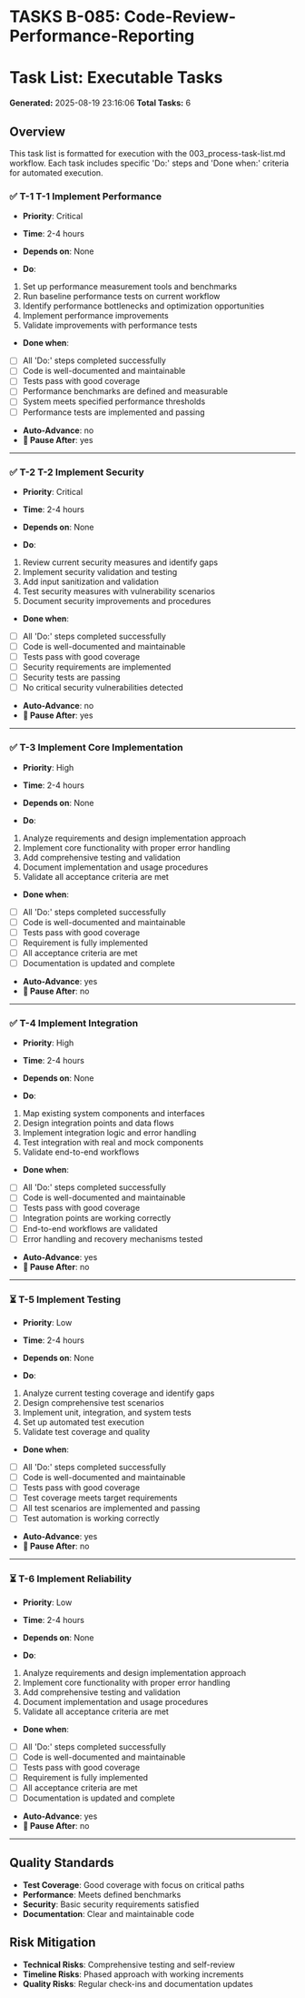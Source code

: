 # TASKS B-085: Code-Review-Performance-Reporting
<!-- BACKLOG_ID: B-085 -->
<!-- FILE_TYPE: tasks -->
<!-- SLUG: Code-Review-Performance-Reporting -->
<!-- ROADMAP_REFERENCE: 000_core/004_development-roadmap.md -->

# Task List: Executable Tasks

**Generated:** 2025-08-19 23:16:06
**Total Tasks:** 6

## Overview
This task list is formatted for execution with the 003_process-task-list.md workflow.
Each task includes specific 'Do:' steps and 'Done when:' criteria for automated execution.

### ✅ T-1 T-1 Implement Performance
- **Priority**: Critical
- **Time**: 2-4 hours
- **Depends on**: None

- **Do**:
1. Set up performance measurement tools and benchmarks
2. Run baseline performance tests on current workflow
3. Identify performance bottlenecks and optimization opportunities
4. Implement performance improvements
5. Validate improvements with performance tests

- **Done when**:
- [ ] All 'Do:' steps completed successfully
- [ ] Code is well-documented and maintainable
- [ ] Tests pass with good coverage
- [ ] Performance benchmarks are defined and measurable
- [ ] System meets specified performance thresholds
- [ ] Performance tests are implemented and passing

- **Auto-Advance**: no
- **🛑 Pause After**: yes

---

### ✅ T-2 T-2 Implement Security
- **Priority**: Critical
- **Time**: 2-4 hours
- **Depends on**: None

- **Do**:
1. Review current security measures and identify gaps
2. Implement security validation and testing
3. Add input sanitization and validation
4. Test security measures with vulnerability scenarios
5. Document security improvements and procedures

- **Done when**:
- [ ] All 'Do:' steps completed successfully
- [ ] Code is well-documented and maintainable
- [ ] Tests pass with good coverage
- [ ] Security requirements are implemented
- [ ] Security tests are passing
- [ ] No critical security vulnerabilities detected

- **Auto-Advance**: no
- **🛑 Pause After**: yes

---

### ✅ T-3 Implement Core Implementation
- **Priority**: High
- **Time**: 2-4 hours
- **Depends on**: None

- **Do**:
1. Analyze requirements and design implementation approach
2. Implement core functionality with proper error handling
3. Add comprehensive testing and validation
4. Document implementation and usage procedures
5. Validate all acceptance criteria are met

- **Done when**:
- [ ] All 'Do:' steps completed successfully
- [ ] Code is well-documented and maintainable
- [ ] Tests pass with good coverage
- [ ] Requirement is fully implemented
- [ ] All acceptance criteria are met
- [ ] Documentation is updated and complete

- **Auto-Advance**: yes
- **🛑 Pause After**: no

---

### ✅ T-4 Implement Integration
- **Priority**: High
- **Time**: 2-4 hours
- **Depends on**: None

- **Do**:
1. Map existing system components and interfaces
2. Design integration points and data flows
3. Implement integration logic and error handling
4. Test integration with real and mock components
5. Validate end-to-end workflows

- **Done when**:
- [ ] All 'Do:' steps completed successfully
- [ ] Code is well-documented and maintainable
- [ ] Tests pass with good coverage
- [ ] Integration points are working correctly
- [ ] End-to-end workflows are validated
- [ ] Error handling and recovery mechanisms tested

- **Auto-Advance**: yes
- **🛑 Pause After**: no

---

### ⏳ T-5 Implement Testing
- **Priority**: Low
- **Time**: 2-4 hours
- **Depends on**: None

- **Do**:
1. Analyze current testing coverage and identify gaps
2. Design comprehensive test scenarios
3. Implement unit, integration, and system tests
4. Set up automated test execution
5. Validate test coverage and quality

- **Done when**:
- [ ] All 'Do:' steps completed successfully
- [ ] Code is well-documented and maintainable
- [ ] Tests pass with good coverage
- [ ] Test coverage meets target requirements
- [ ] All test scenarios are implemented and passing
- [ ] Test automation is working correctly

- **Auto-Advance**: yes
- **🛑 Pause After**: no

---

### ⏳ T-6 Implement Reliability
- **Priority**: Low
- **Time**: 2-4 hours
- **Depends on**: None

- **Do**:
1. Analyze requirements and design implementation approach
2. Implement core functionality with proper error handling
3. Add comprehensive testing and validation
4. Document implementation and usage procedures
5. Validate all acceptance criteria are met

- **Done when**:
- [ ] All 'Do:' steps completed successfully
- [ ] Code is well-documented and maintainable
- [ ] Tests pass with good coverage
- [ ] Requirement is fully implemented
- [ ] All acceptance criteria are met
- [ ] Documentation is updated and complete

- **Auto-Advance**: yes
- **🛑 Pause After**: no

---

## Quality Standards

- **Test Coverage**: Good coverage with focus on critical paths
- **Performance**: Meets defined benchmarks
- **Security**: Basic security requirements satisfied
- **Documentation**: Clear and maintainable code

## Risk Mitigation

- **Technical Risks**: Comprehensive testing and self-review
- **Timeline Risks**: Phased approach with working increments
- **Quality Risks**: Regular check-ins and documentation updates
